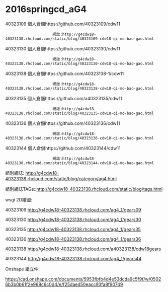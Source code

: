 # 2016springcd_aG4 
 
40323109            個人倉儲https://github.com/40323109/cdw11

                         網誌:http://g4cdw18-40323138.rhcloud.com/static/blog/40323109-cdw18-qi-mo-bao-gao.html

40323130            個人倉儲https://github.com/40323130/cdw11

                         網誌:http://g4cdw18-40323138.rhcloud.com/static/blog/40323130-cdw18-qi-mo-bao-gao.html

40323138            個人倉儲https://github.com/40323138-1/cdw11

                         網誌:http://g4cdw18-40323138.rhcloud.com/static/blog/40323138-cdw18-qi-mo-bao-gao.html

40323135            個人倉儲https://github.com/a40323135/cdw11

                         網誌:http://g4cdw18-40323138.rhcloud.com/static/blog/40323135-cdw18-qi-mo-bao-gao.html

40323136            個人倉儲https://github.com/40323136/cdw11 

                         網誌:http://g4cdw18-40323138.rhcloud.com/static/blog/40323136-cdw18-qi-mo-bao-gao.html

40323144            個人倉儲https://github.com/40323144/cdw11 

                         網誌:http://g4cdw18-40323138.rhcloud.com/static/blog/40323144-cdw18-qi-mo-bao-gao.html

組別網誌: http://g4cdw18-40323138.rhcloud.com/static/blog/category/ag4.html

組別網誌TAGs::http://g4cdw18-40323138.rhcloud.com/static/blog/tags.html

wsgi 2D繪圖:

40323109             http://g4cdw18-40323138.rhcloud.com/ag4_1/gears09

40323130            http://g4cdw18-40323138.rhcloud.com/ag4_1/gears30

40323135             http://g4cdw18-40323138.rhcloud.com/ag4_1/gears35

40323136             http://g4cdw18-40323138.rhcloud.com/ag4_1/gears36

40323138             http://g4cdw18-40323138.rhcloud.com/a40323138/cdw18gears

40323144             http://g4cdw18-40323138.rhcloud.com/ag4_1/gears44

Onshape 組立件:

https://cad.onshape.com/documents/5953fbfb4d4e53dcda9c5f9f/w/05026b3b0b61f2e968c6c0d4/e/f25daed50eacc93fa8f90749